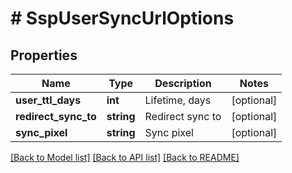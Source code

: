 # # SspUserSyncUrlOptions

## Properties

Name | Type | Description | Notes
------------ | ------------- | ------------- | -------------
**user_ttl_days** | **int** | Lifetime, days | [optional] 
**redirect_sync_to** | **string** | Redirect sync to | [optional] 
**sync_pixel** | **string** | Sync pixel | [optional] 

[[Back to Model list]](../../README.md#documentation-for-models) [[Back to API list]](../../README.md#documentation-for-api-endpoints) [[Back to README]](../../README.md)


